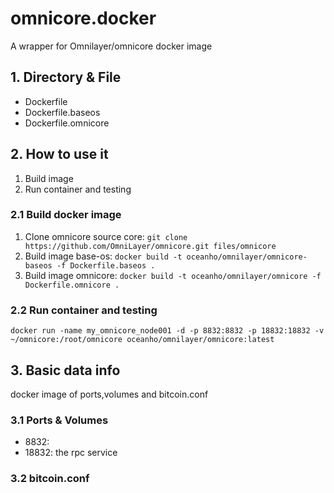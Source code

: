 # omnicore.docker

A wrapper for Omnilayer/omnicore docker image

## 1. Directory & File

* Dockerfile
* Dockerfile.baseos
* Dockerfile.omnicore

## 2. How to use it

1. Build image
1. Run container and testing

### 2.1 Build docker image

1. Clone omnicore source core: `git clone https://github.com/OmniLayer/omnicore.git files/omnicore`
1. Build image base-os: `docker build -t oceanho/omnilayer/omnicore-baseos -f Dockerfile.baseos .`
1. Build image omnicore: `docker build -t oceanho/omnilayer/omnicore -f Dockerfile.omnicore .`

### 2.2 Run container and testing

`docker run -name my_omnicore_node001 -d -p 8832:8832 -p 18832:18832 -v ~/omnicore:/root/omnicore oceanho/omnilayer/omnicore:latest`

## 3. Basic data info

docker image of ports,volumes and bitcoin.conf

### 3.1 Ports & Volumes

* 8832: 
* 18832: the rpc service

### 3.2 bitcoin.conf

